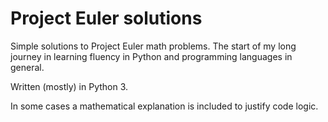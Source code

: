 Project Euler solutions
=======

Simple solutions to Project Euler math problems. The start of my long journey in learning fluency in Python and programming languages in general.

Written (mostly) in Python 3.

In some cases a mathematical explanation is included to justify code logic.
